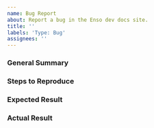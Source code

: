 ```yaml
---
name: Bug Report
about: Report a bug in the Enso dev docs site.
title: ''
labels: 'Type: Bug'
assignees: ''
---
```


### General Summary
<!--
- Please include a high-level description of your bug here.
-->

### Steps to Reproduce
<!--
- Please list the reproduction steps for your bug. 
-->

### Expected Result
<!--
- A description of the results you expected from the reproduction steps.
-->

### Actual Result
<!--
- A description of what actually happens when you perform these steps.
- Please include any error output if relevant.
-->
